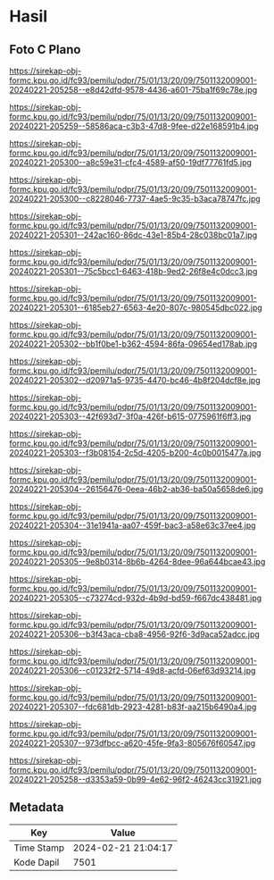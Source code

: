 # Hasil

## Foto C Plano

https://sirekap-obj-formc.kpu.go.id/fc93/pemilu/pdpr/75/01/13/20/09/7501132009001-20240221-205258--e8d42dfd-9578-4436-a601-75ba1f69c78e.jpg

https://sirekap-obj-formc.kpu.go.id/fc93/pemilu/pdpr/75/01/13/20/09/7501132009001-20240221-205259--58586aca-c3b3-47d8-9fee-d22e168591b4.jpg

https://sirekap-obj-formc.kpu.go.id/fc93/pemilu/pdpr/75/01/13/20/09/7501132009001-20240221-205300--a8c59e31-cfc4-4589-af50-19df77761fd5.jpg

https://sirekap-obj-formc.kpu.go.id/fc93/pemilu/pdpr/75/01/13/20/09/7501132009001-20240221-205300--c8228046-7737-4ae5-9c35-b3aca78747fc.jpg

https://sirekap-obj-formc.kpu.go.id/fc93/pemilu/pdpr/75/01/13/20/09/7501132009001-20240221-205301--242ac160-86dc-43e1-85b4-28c038bc01a7.jpg

https://sirekap-obj-formc.kpu.go.id/fc93/pemilu/pdpr/75/01/13/20/09/7501132009001-20240221-205301--75c5bcc1-6463-418b-9ed2-26f8e4c0dcc3.jpg

https://sirekap-obj-formc.kpu.go.id/fc93/pemilu/pdpr/75/01/13/20/09/7501132009001-20240221-205301--6185eb27-6563-4e20-807c-980545dbc022.jpg

https://sirekap-obj-formc.kpu.go.id/fc93/pemilu/pdpr/75/01/13/20/09/7501132009001-20240221-205302--bb1f0be1-b362-4594-86fa-09654ed178ab.jpg

https://sirekap-obj-formc.kpu.go.id/fc93/pemilu/pdpr/75/01/13/20/09/7501132009001-20240221-205302--d20971a5-9735-4470-bc46-4b8f204dcf8e.jpg

https://sirekap-obj-formc.kpu.go.id/fc93/pemilu/pdpr/75/01/13/20/09/7501132009001-20240221-205303--42f693d7-3f0a-426f-b615-0775961f6ff3.jpg

https://sirekap-obj-formc.kpu.go.id/fc93/pemilu/pdpr/75/01/13/20/09/7501132009001-20240221-205303--f3b08154-2c5d-4205-b200-4c0b0015477a.jpg

https://sirekap-obj-formc.kpu.go.id/fc93/pemilu/pdpr/75/01/13/20/09/7501132009001-20240221-205304--26156476-0eea-46b2-ab36-ba50a5658de6.jpg

https://sirekap-obj-formc.kpu.go.id/fc93/pemilu/pdpr/75/01/13/20/09/7501132009001-20240221-205304--31e1941a-aa07-459f-bac3-a58e63c37ee4.jpg

https://sirekap-obj-formc.kpu.go.id/fc93/pemilu/pdpr/75/01/13/20/09/7501132009001-20240221-205305--9e8b0314-8b6b-4264-8dee-96a644bcae43.jpg

https://sirekap-obj-formc.kpu.go.id/fc93/pemilu/pdpr/75/01/13/20/09/7501132009001-20240221-205305--c73274cd-932d-4b9d-bd59-f667dc438481.jpg

https://sirekap-obj-formc.kpu.go.id/fc93/pemilu/pdpr/75/01/13/20/09/7501132009001-20240221-205306--b3f43aca-cba8-4956-92f6-3d9aca52adcc.jpg

https://sirekap-obj-formc.kpu.go.id/fc93/pemilu/pdpr/75/01/13/20/09/7501132009001-20240221-205306--c01232f2-5714-49d8-acfd-06ef63d93214.jpg

https://sirekap-obj-formc.kpu.go.id/fc93/pemilu/pdpr/75/01/13/20/09/7501132009001-20240221-205307--fdc681db-2923-4281-b83f-aa215b6490a4.jpg

https://sirekap-obj-formc.kpu.go.id/fc93/pemilu/pdpr/75/01/13/20/09/7501132009001-20240221-205307--973dfbcc-a620-45fe-9fa3-805676f60547.jpg

https://sirekap-obj-formc.kpu.go.id/fc93/pemilu/pdpr/75/01/13/20/09/7501132009001-20240221-205258--d3353a59-0b99-4e62-96f2-46243cc31921.jpg


## Metadata

| Key        | Value               |
| ---------- | ------------------- |
| Time Stamp | 2024-02-21 21:04:17 |
| Kode Dapil | 7501                |



